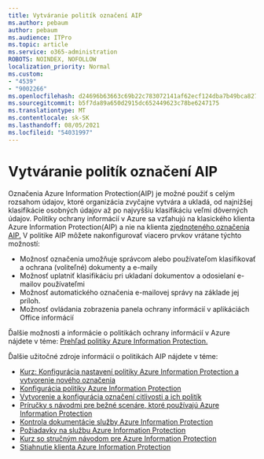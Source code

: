 ```yaml
---
title: Vytváranie politík označení AIP
ms.author: pebaum
author: pebaum
ms.audience: ITPro
ms.topic: article
ms.service: o365-administration
ROBOTS: NOINDEX, NOFOLLOW
localization_priority: Normal
ms.custom:
- "4539"
- "9002266"
ms.openlocfilehash: d24696b63663c69b22c783072141af62ecf124dba7b49bca827381f39f88640e
ms.sourcegitcommit: b5f7da89a650d2915dc652449623c78be6247175
ms.translationtype: MT
ms.contentlocale: sk-SK
ms.lasthandoff: 08/05/2021
ms.locfileid: "54031997"
---
```

# <a name="creating-aip-label-policies"></a>Vytváranie politík označení AIP

Označenia Azure Information Protection(AIP) je možné použiť s celým rozsahom údajov, ktoré organizácia zvyčajne vytvára a ukladá, od najnižšej klasifikácie osobných údajov až po najvyššiu klasifikáciu veľmi dôverných údajov. Politiky ochrany informácií v Azure sa vzťahujú na klasického klienta Azure Information Protection(AIP) a nie na klienta [zjednoteného označenia AIP.](https://docs.microsoft.com/azure/information-protection/rms-client/unifiedlabelingclient-version-release-history) V politike AIP môžete nakonfigurovať viacero prvkov vrátane týchto možností:

- Možnosť označenia umožňuje správcom alebo používateľom klasifikovať a ochrana (voliteľné) dokumenty a e-maily
- Možnosť uplatniť klasifikáciu pri ukladaní dokumentov a odosielaní e-mailov používateľmi
- Možnosť automatického označenia e-mailovej správy na základe jej príloh.
- Možnosť ovládania zobrazenia panela ochrany informácií v aplikáciách Office informácií

Ďalšie možnosti a informácie o politikách ochrany informácií v Azure nájdete v téme: [Prehľad politiky Azure Information Protection.](https://docs.microsoft.com/azure/information-protection/overview-policy)  

Ďalšie užitočné zdroje informácií o politikách AIP nájdete v téme:

- [Kurz: Konfigurácia nastavení politiky Azure Information Protection a vytvorenie nového označenia](https://docs.microsoft.com/azure/information-protection/infoprotect-quick-start-tutorial)  
- [Konfigurácia politiky Azure Information Protection](https://docs.microsoft.com/azure/information-protection/configure-policy)  
- [Vytvorenie a konfigurácia označení citlivosti a ich politík](https://docs.microsoft.com/microsoft-365/compliance/create-sensitivity-labels)  
- [Príručky s návodmi pre bežné scenáre, ktoré používajú Azure Information Protection](https://docs.microsoft.com/azure/information-protection/how-to-guides)  
- [Kontrola dokumentácie služby Azure Information Protection](https://docs.microsoft.com/azure/information-protection/what-is-information-protection)  
- [Požiadavky na službu Azure Information Protection](https://docs.microsoft.com/azure/information-protection/get-started/requirements)  
- [Kurz so stručným návodom pre Azure Information Protection](https://docs.microsoft.com/azure/information-protection/get-started/infoprotect-quick-start-tutorial)  
- [Stiahnutie klienta Azure Information Protection](https://www.microsoft.com/download/details.aspx?id=53018)